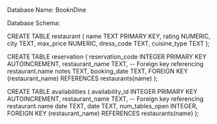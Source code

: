 Database Name: BooknDine 

Database Schema:

CREATE TABLE restaurant ( 
    name TEXT PRIMARY KEY, 
    rating NUMERIC,
    city TEXT, 
    max_price NUMERIC, 
    dress_code TEXT, 
    cuisine_type TEXT
);

CREATE TABLE reservation (
reservation_code INTEGER PRIMARY KEY AUTOINCREMENT, 
restaurant_name TEXT, -- Foreign key referencing restaurant.name notes TEXT,
booking_date TEXT,
FOREIGN KEY (restaurant_name) REFERENCES restaurants(name)
);


CREATE TABLE availabilities (
availability_id INTEGER PRIMARY KEY AUTOINCREMENT, 
restaurant_name TEXT, -- Foreign key referencing restaurant.name date TEXT,
date TEXT,
num_tables_open INTEGER,
FOREIGN KEY (restaurant_name) REFERENCES restaurants(name)
);